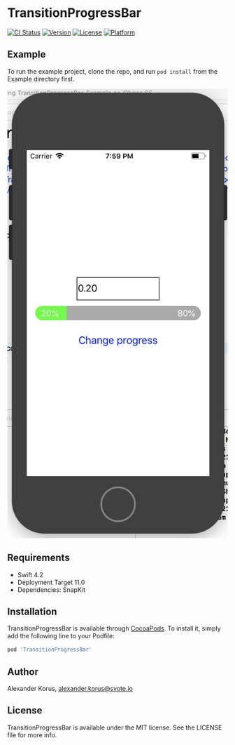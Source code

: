 # TransitionProgressBar

[![CI Status](https://img.shields.io/travis/alexanderkorus/TransitionProgressBar.svg?style=flat)](https://travis-ci.org/alexanderkorus/TransitionProgressBar)
[![Version](https://img.shields.io/cocoapods/v/TransitionProgressBar.svg?style=flat)](https://cocoapods.org/pods/TransitionProgressBar)
[![License](https://img.shields.io/cocoapods/l/TransitionProgressBar.svg?style=flat)](https://cocoapods.org/pods/TransitionProgressBar)
[![Platform](https://img.shields.io/cocoapods/p/TransitionProgressBar.svg?style=flat)](https://cocoapods.org/pods/TransitionProgressBar)

## Example

To run the example project, clone the repo, and run `pod install` from the Example directory first.

![alt text](https://raw.githubusercontent.com/alexanderkorus/TransitionProgressBar/master/example.png)

## Requirements

* Swift 4.2
* Deployment Target 11.0
* Dependencies: SnapKit

## Installation

TransitionProgressBar is available through [CocoaPods](https://cocoapods.org). To install
it, simply add the following line to your Podfile:

```ruby
pod 'TransitionProgressBar'
```

## Author

Alexander Korus, alexander.korus@svote.io

## License

TransitionProgressBar is available under the MIT license. See the LICENSE file for more info.
